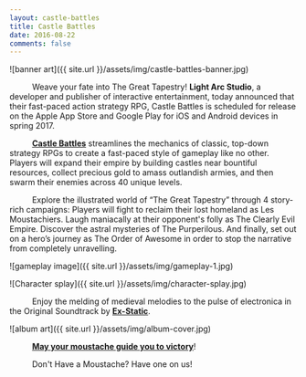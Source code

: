 ```yaml
---
layout: castle-battles
title: Castle Battles
date: 2016-08-22
comments: false
---
```


![banner art]({{ site.url }}/assets/img/castle-battles-banner.jpg)  

&nbsp;&nbsp;&nbsp;&nbsp;&nbsp;&nbsp;&nbsp;&nbsp;&nbsp;&nbsp;Weave your fate into The Great Tapestry! **Light Arc Studio**, a developer and publisher of interactive entertainment, today announced that their fast-paced action strategy RPG, Castle Battles is scheduled for release on the Apple App Store and Google Play for iOS and Android devices in spring 2017.

&nbsp;&nbsp;&nbsp;&nbsp;&nbsp;&nbsp;&nbsp;&nbsp;&nbsp;&nbsp;**[Castle Battles](http://store.steampowered.com/app/568370/)** streamlines the mechanics of classic, top-down strategy RPGs to create a fast-paced style of gameplay like no other. Players will expand their empire by building castles near bountiful resources, collect precious gold to amass outlandish armies, and then swarm their enemies across 40 unique levels.

&nbsp;&nbsp;&nbsp;&nbsp;&nbsp;&nbsp;&nbsp;&nbsp;&nbsp;&nbsp;Explore the illustrated world of “The Great Tapestry” through 4 story-rich campaigns: Players will fight to reclaim their lost homeland as Les Moustachiers. Laugh maniacally at their opponent's folly as The Clearly Evil Empire. Discover the astral mysteries of The Purperilous. And finally, set out on a hero’s journey as The Order of Awesome in order to stop the narrative from completely unravelling.  

![gameplay image]({{ site.url }}/assets/img/gameplay-1.jpg)  

![Character splay]({{ site.url }}/assets/img/character-splay.jpg)  

&nbsp;&nbsp;&nbsp;&nbsp;&nbsp;&nbsp;&nbsp;&nbsp;&nbsp;&nbsp;Enjoy the melding of medieval melodies to the pulse of electronica in the Original Soundtrack by **[Ex-Static](https://xstatic.bandcamp.com/album/the-original-castle-battles-soundtrack)**.  

![album art]({{ site.url }}/assets/img/album-cover.jpg)  

&nbsp;&nbsp;&nbsp;&nbsp;&nbsp;&nbsp;&nbsp;&nbsp;&nbsp;&nbsp;**[May your moustache guide you to victory](http://store.steampowered.com/app/568370/)**!

&nbsp;&nbsp;&nbsp;&nbsp;&nbsp;&nbsp;&nbsp;&nbsp;&nbsp;&nbsp;Don't Have a Moustache? Have one on us!
